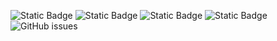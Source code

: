 ![Static Badge](https://img.shields.io/badge/blacklists-60-000000) ![Static Badge](https://img.shields.io/badge/blacklisted-2835270-cc0000) ![Static Badge](https://img.shields.io/badge/whitelisted-2244-00CC00) ![Static Badge](https://img.shields.io/badge/streaming_blacklist-28107-000000) ![GitHub issues](https://img.shields.io/github/issues/fabriziosalmi/blacklists)
